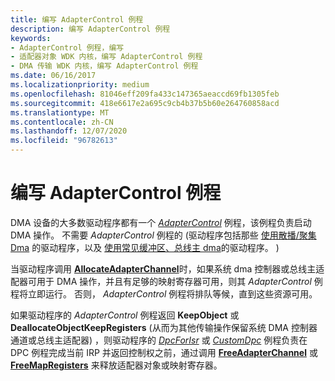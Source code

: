 ```yaml
---
title: 编写 AdapterControl 例程
description: 编写 AdapterControl 例程
keywords:
- AdapterControl 例程，编写
- 适配器对象 WDK 内核，编写 AdapterControl 例程
- DMA 传输 WDK 内核，编写 AdapterControl 例程
ms.date: 06/16/2017
ms.localizationpriority: medium
ms.openlocfilehash: 81046eff209fa433c147365aeaccd69fb1305feb
ms.sourcegitcommit: 418e6617e2a695c9cb4b37b5b60e264760858acd
ms.translationtype: MT
ms.contentlocale: zh-CN
ms.lasthandoff: 12/07/2020
ms.locfileid: "96782613"
---
```

# <a name="writing-adaptercontrol-routines"></a>编写 AdapterControl 例程





DMA 设备的大多数驱动程序都有一个 [*AdapterControl*](/windows-hardware/drivers/ddi/wdm/nc-wdm-driver_control) 例程，该例程负责启动 DMA 操作。 不需要 *AdapterControl* 例程的 (驱动程序包括那些 [使用散播/聚集 Dma](using-scatter-gather-dma.md) 的驱动程序，以及 [使用常见缓冲区、总线主 dma](using-common-buffer-bus-master-dma.md)的驱动程序。 ) 

当驱动程序调用 [**AllocateAdapterChannel**](/windows-hardware/drivers/ddi/wdm/nc-wdm-pallocate_adapter_channel)时，如果系统 dma 控制器或总线主适配器可用于 DMA 操作，并且有足够的映射寄存器可用，则其 *AdapterControl* 例程将立即运行。 否则， *AdapterControl* 例程将排队等候，直到这些资源可用。

如果驱动程序的 *AdapterControl* 例程返回 **KeepObject** 或 **DeallocateObjectKeepRegisters** (从而为其他传输操作保留系统 DMA 控制器通道或总线主适配器) ，则驱动程序的 [*DpcForIsr*](/windows-hardware/drivers/ddi/wdm/nc-wdm-io_dpc_routine) 或 [*CustomDpc*](/windows-hardware/drivers/ddi/wdm/nc-wdm-kdeferred_routine) 例程负责在 DPC 例程完成当前 IRP 并返回控制权之前，通过调用 [**FreeAdapterChannel**](/windows-hardware/drivers/ddi/wdm/nc-wdm-pfree_adapter_channel) 或 [**FreeMapRegisters**](/windows-hardware/drivers/ddi/wdm/nc-wdm-pfree_map_registers) 来释放适配器对象或映射寄存器。

 

